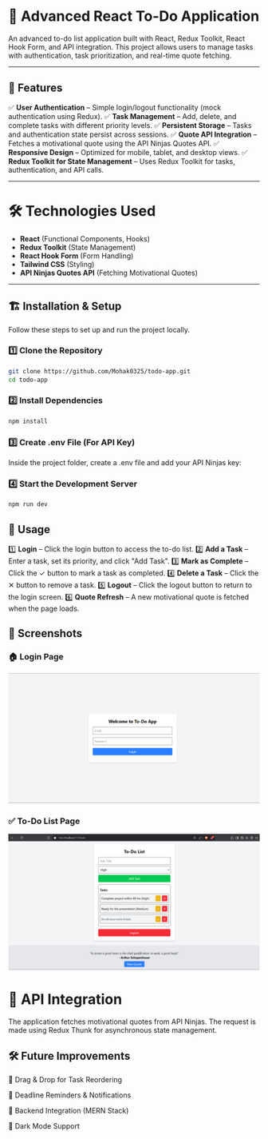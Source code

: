 # 🚀 Advanced React To-Do Application
An advanced to-do list application built with React, Redux Toolkit, React Hook Form, and API integration. This project allows users to manage tasks with authentication, task prioritization, and real-time quote fetching.

---

## 📌 Features
✅ **User Authentication** – Simple login/logout functionality (mock authentication using Redux).
✅ **Task Management** – Add, delete, and complete tasks with different priority levels.
✅ **Persistent Storage** – Tasks and authentication state persist across sessions.
✅ **Quote API Integration** – Fetches a motivational quote using the API Ninjas Quotes API.
✅ **Responsive Design** – Optimized for mobile, tablet, and desktop views.
✅ **Redux Toolkit for State Management** – Uses Redux Toolkit for tasks, authentication, and API calls.

---

# 🛠️ Technologies Used 
- **React** (Functional Components, Hooks)
- **Redux Toolkit** (State Management)
- **React Hook Form** (Form Handling)
- **Tailwind CSS** (Styling)
- **API Ninjas Quotes API** (Fetching Motivational Quotes)

---

## 🏗️ Installation & Setup
Follow these steps to set up and run the project locally.

### 1️⃣ Clone the Repository
```sh
git clone https://github.com/Mohak0325/todo-app.git
cd todo-app
```
### 2️⃣ Install Dependencies
```sh
npm install
```
### 3️⃣ Create .env File (For API Key)
Inside the project folder, create a .env file and add your API Ninjas key:

### 4️⃣ Start the Development Server
```sh
npm run dev
```

## 🚀 Usage
1️⃣ **Login** – Click the login button to access the to-do list.
2️⃣ **Add a Task** – Enter a task, set its priority, and click "Add Task".
3️⃣ **Mark as Complete** – Click the ✓ button to mark a task as completed.
4️⃣ **Delete a Task** – Click the ✕ button to remove a task.
5️⃣ **Logout** – Click the logout button to return to the login screen.
6️⃣ **Quote Refresh** – A new motivational quote is fetched when the page loads.


## 📸 Screenshots  

### 🏠 Login Page  
![Login Page](./public/screenshot/LoginPage.png)  

### ✅ To-Do List Page  
![Todo List Page](./public/screenshot/TodoListPage.png)  



# 🔗 API Integration
The application fetches motivational quotes from API Ninjas. The request is made using Redux Thunk for asynchronous state management.

## 🛠️ Future Improvements
🔹 Drag & Drop for Task Reordering

🔹 Deadline Reminders & Notifications

🔹 Backend Integration (MERN Stack)

🔹 Dark Mode Support